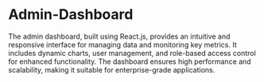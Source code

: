 # Admin-Dashboard
The admin dashboard, built using React.js, provides an intuitive and responsive interface for managing data and monitoring key metrics. It includes dynamic charts, user management, and role-based access control for enhanced functionality. The dashboard ensures high performance and scalability, making it suitable for enterprise-grade applications.
